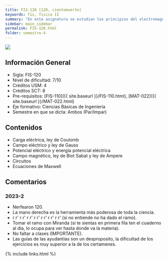 ```yaml
---
title: FIS-120 [120, cientomuerte]
keywords: fis, fisica II
summary: "En esta asignatura se estudian los principios del electromagnetismo clásico a nivel básico con aplicaciones relevantes a la Ingeniería. El estudiante profundiza habilidades para aplicar las leyes físicas, resolver problemas y realizar experimentos en este nivel. "
sidebar: main_sidebar
permalink: FIS-120.html
folder: semestre-4
---
```


<img id="right-img" src="{{ site.baseurl }}/images/semestre4/fisica.png">

## Información General

- Sigla: FIS-120
- Nivel de dificultad: 7/10
- Créditos USM: 4
- Créditos SCT: 8
- Pre-requisitos: [FIS-110]({{ site.baseurl }}/FIS-110.html), [MAT-022]({{ site.baseurl }}/MAT-022.html)
- Eje formativo: Ciencias Básicas de Ingeniería
- Semestre en que se dicta: Ambos (Par/Impar)

## Contenidos

- Carga eléctrica, ley de Coulomb
- Campo eléctrico y ley de Gauss
- Potencial eléctrico y energía potencial eléctrica
- Campo magnético, ley de Biot Sabat y ley de Ampere
- Circuitos
- Ecuaciones de Maxwell

## Comentarios

### 2023-2

- Nerfearon 120.
- La mano derecha es la herramienta más poderosa de toda la ciencia.
- r r' r r' r r' r r' r r' r r' r r' (si no entiende no ha dado el ramo).
- Tomar el ramo con Miranda (si te sientas en primera fila ten el cuaderno al día, lo ocupa para ver hasta donde va la materia).
- No faltar a clases (IMPORTANTE).
- Las guías de las ayudantias son un desproposito, la dificultad de los ejercicios es muy superior a la de los certamenes.

{% include links.html %}

